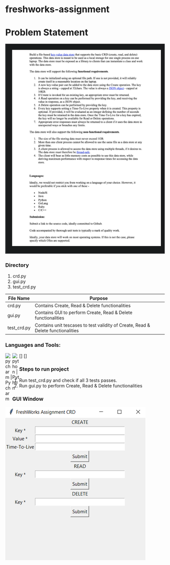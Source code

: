 # freshworks-assignment

# Problem Statement
![Problem Statement](/images/Problem_Statement.png)
### Directory
1. crd.py
1. gui.py
1. test_crd.py

File Name | Purpose
------------ | -------------
crd.py | Contains Create, Read & Delete functionalities
gui.py | Contains GUI to perform Create, Read & Delete functionalities
test_crd.py | Contains unit tescases to test validity of Create, Read & Delete functionalities


### Languages and Tools:
[<img align="left" alt="pycharm | Pycharm " width="22px" src="https://upload.wikimedia.org/wikipedia/commons/thumb/a/a1/PyCharm_Logo.svg/1024px-PyCharm_Logo.svg.png" />]
[<img align="left" alt="python | Python " width="22px" src="https://upload.wikimedia.org/wikipedia/commons/c/c3/Python-logo-notext.svg" />]


### Steps to run project
1. Run test_crd.py and check if all 3 tests passes.
1. Run gui.py to perform Create, Read & Delete functionalities

### GUI Window
![GUI Window](/images/GUI_Window.png)
